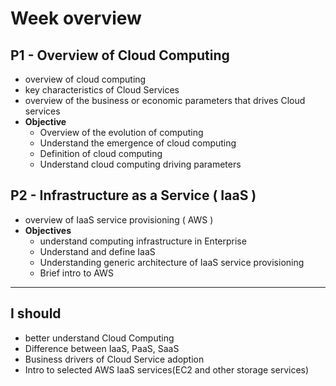 # Week overview

## P1 - Overview of Cloud Computing

- overview of cloud computing
- key characteristics of Cloud Services
- overview of the business or economic parameters that drives Cloud services
- **Objective**
  - Overview of the evolution of computing
  - Understand the emergence of cloud computing
  - Definition of cloud computing
  - Understand cloud computing driving parameters

## P2 - Infrastructure as a Service ( IaaS )

- overview of IaaS service provisioning ( AWS )
- **Objectives**
  - understand computing infrastructure in Enterprise
  - Understand and define IaaS
  - Understanding generic architecture of IaaS service provisioning
  - Brief intro to AWS

---

## I should

- better understand Cloud Computing
- Difference between IaaS, PaaS, SaaS
- Business drivers of Cloud Service adoption
- Intro to selected AWS IaaS services(EC2 and other storage services)